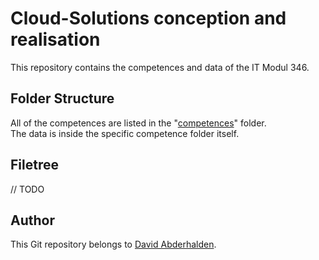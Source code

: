 # Cloud-Solutions conception and realisation
This repository contains the competences and data of the IT Modul 346.

## Folder Structure
All of the competences are listed in the "[competences](/competences)" folder.<br>
The data is inside the specific competence folder itself.<br>

## Filetree
// TODO

## Author
This Git repository belongs to [David Abderhalden](https://www.david-abderhalden.ch/).
